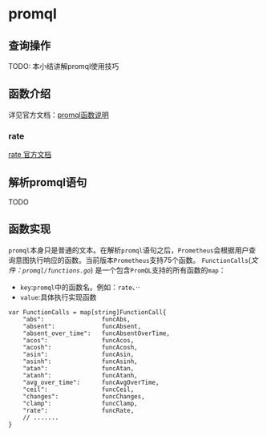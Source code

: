 # promql

## 查询操作
TODO: 本小结讲解promql使用技巧



## 函数介绍
详见官方文档：[promql函数说明](https://prometheus.io/docs/prometheus/latest/querying/functions/)

### rate

[rate 官方文档](https://prometheus.io/docs/prometheus/latest/querying/functions/#rate)



## 解析promql语句
TODO

## 函数实现
`promql`本身只是普通的文本。在解析`promql`语句之后，`Prometheus`会根据用户查询意图执行响应的函数。当前版本`Prometheus`支持75个函数。
`FunctionCalls`(*文件：`promql/functions.go`*) 是一个包含`PromQL`支持的所有函数的`map`：
- `key`:`promql`中的函数名。例如：`rate`、··
- `value`:具体执行实现函数

```
var FunctionCalls = map[string]FunctionCall{
	"abs":                funcAbs,
	"absent":             funcAbsent,
	"absent_over_time":   funcAbsentOverTime,
	"acos":               funcAcos,
	"acosh":              funcAcosh,
	"asin":               funcAsin,
	"asinh":              funcAsinh,
	"atan":               funcAtan,
	"atanh":              funcAtanh,
	"avg_over_time":      funcAvgOverTime,
	"ceil":               funcCeil,
	"changes":            funcChanges,
	"clamp":              funcClamp,
    "rate":               funcRate,
    // .......
}
```